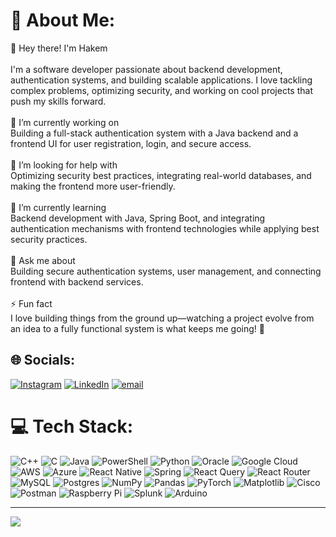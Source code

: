 # 💫 About Me:
👋 Hey there! I'm Hakem<br><br>I'm a software developer passionate about backend development, authentication systems, and building scalable applications. I love tackling complex problems, optimizing security, and working on cool projects that push my skills forward.<br><br>🔭 I’m currently working on<br>Building a full-stack authentication system with a Java backend and a frontend UI for user registration, login, and secure access.<br><br>🤝 I’m looking for help with<br>Optimizing security best practices, integrating real-world databases, and making the frontend more user-friendly.<br><br>🌱 I’m currently learning<br>Backend development with Java, Spring Boot, and integrating authentication mechanisms with frontend technologies while applying best security practices.<br><br>💬 Ask me about<br>Building secure authentication systems, user management, and connecting frontend with backend services.<br><br>⚡ Fun fact<br>I love building things from the ground up—watching a project evolve from an idea to a fully functional system is what keeps me going! 🚀


## 🌐 Socials:
[![Instagram](https://img.shields.io/badge/Instagram-%23E4405F.svg?logo=Instagram&logoColor=white)](https://instagram.com/hak3mh) [![LinkedIn](https://img.shields.io/badge/LinkedIn-%230077B5.svg?logo=linkedin&logoColor=white)](https://linkedin.com/in/hakemhabah) [![email](https://img.shields.io/badge/Email-D14836?logo=gmail&logoColor=white)](mailto:Hakem.habahbeh7@gmail.com) 

# 💻 Tech Stack:
![C++](https://img.shields.io/badge/c++-%2300599C.svg?style=flat&logo=c%2B%2B&logoColor=white) ![C](https://img.shields.io/badge/c-%2300599C.svg?style=flat&logo=c&logoColor=white) ![Java](https://img.shields.io/badge/java-%23ED8B00.svg?style=flat&logo=openjdk&logoColor=white) ![PowerShell](https://img.shields.io/badge/PowerShell-%235391FE.svg?style=flat&logo=powershell&logoColor=white) ![Python](https://img.shields.io/badge/python-3670A0?style=flat&logo=python&logoColor=ffdd54) ![Oracle](https://img.shields.io/badge/Oracle-F80000?style=flat&logo=oracle&logoColor=white) ![Google Cloud](https://img.shields.io/badge/GoogleCloud-%234285F4.svg?style=flat&logo=google-cloud&logoColor=white) ![AWS](https://img.shields.io/badge/AWS-%23FF9900.svg?style=flat&logo=amazon-aws&logoColor=white) ![Azure](https://img.shields.io/badge/azure-%230072C6.svg?style=flat&logo=microsoftazure&logoColor=white) ![React Native](https://img.shields.io/badge/react_native-%2320232a.svg?style=flat&logo=react&logoColor=%2361DAFB) ![Spring](https://img.shields.io/badge/spring-%236DB33F.svg?style=flat&logo=spring&logoColor=white) ![React Query](https://img.shields.io/badge/-React%20Query-FF4154?style=flat&logo=react%20query&logoColor=white) ![React Router](https://img.shields.io/badge/React_Router-CA4245?style=flat&logo=react-router&logoColor=white) ![MySQL](https://img.shields.io/badge/mysql-4479A1.svg?style=flat&logo=mysql&logoColor=white) ![Postgres](https://img.shields.io/badge/postgres-%23316192.svg?style=flat&logo=postgresql&logoColor=white) ![NumPy](https://img.shields.io/badge/numpy-%23013243.svg?style=flat&logo=numpy&logoColor=white) ![Pandas](https://img.shields.io/badge/pandas-%23150458.svg?style=flat&logo=pandas&logoColor=white) ![PyTorch](https://img.shields.io/badge/PyTorch-%23EE4C2C.svg?style=flat&logo=PyTorch&logoColor=white) ![Matplotlib](https://img.shields.io/badge/Matplotlib-%23ffffff.svg?style=flat&logo=Matplotlib&logoColor=black) ![Cisco](https://img.shields.io/badge/cisco-%23049fd9.svg?style=flat&logo=cisco&logoColor=black) ![Postman](https://img.shields.io/badge/Postman-FF6C37?style=flat&logo=postman&logoColor=white) ![Raspberry Pi](https://img.shields.io/badge/-Raspberry_Pi-C51A4A?style=flat&logo=Raspberry-Pi) ![Splunk](https://img.shields.io/badge/splunk-%23000000.svg?style=flat&logo=splunk&logoColor=white) ![Arduino](https://img.shields.io/badge/-Arduino-00979D?style=flat&logo=Arduino&logoColor=white)

---
[![](https://visitcount.itsvg.in/api?id=HakemH&icon=0&color=0)](https://visitcount.itsvg.in)

<!-- Proudly created with GPRM ( https://gprm.itsvg.in ) -->
